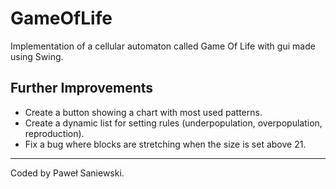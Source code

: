 # GameOfLife
Implementation of a cellular automaton called Game Of Life with gui made using Swing.

## Further Improvements
* Create a button showing a chart with most used patterns.
* Create a dynamic list for setting rules (underpopulation, overpopulation, reproduction).
* Fix a bug where blocks are stretching when the size is set above 21.

---

Coded by Paweł Saniewski.
